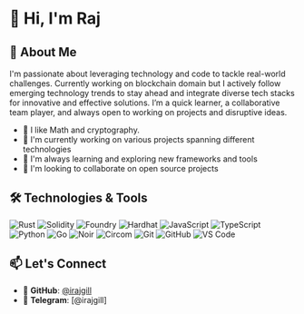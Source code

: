 # 👋 Hi, I'm Raj


## 🚀 About Me

I'm passionate about leveraging technology and code to tackle real-world challenges. Currently working on blockchain domain but I actively follow emerging technology trends to stay ahead and integrate diverse tech stacks for innovative and effective solutions. I’m a quick learner, a collaborative team player, and always open to working on projects and disruptive ideas.
- 🚀 I like Math and cryptography.
- 🔭 I'm currently working on various projects spanning different technologies
- 🌱 I'm always learning and exploring new frameworks and tools
- 👯 I'm looking to collaborate on open source projects


## 🛠️ Technologies & Tools

![Rust](https://img.shields.io/badge/-Rust-000000?style=flat-square&logo=rust&logoColor=white)
![Solidity](https://img.shields.io/badge/-Solidity-363636?style=flat-square&logo=solidity&logoColor=white)
![Foundry](https://img.shields.io/badge/-Foundry-1E1E1E?style=flat-square&logo=ethereum&logoColor=white)
![Hardhat](https://img.shields.io/badge/-Hardhat-FFF100?style=flat-square&logo=ethereum&logoColor=black)
![JavaScript](https://img.shields.io/badge/-JavaScript-F7DF1E?style=flat-square&logo=javascript&logoColor=black)
![TypeScript](https://img.shields.io/badge/-TypeScript-3178C6?style=flat-square&logo=typescript&logoColor=white)
![Python](https://img.shields.io/badge/-Python-3776AB?style=flat-square&logo=python&logoColor=white)
![Go](https://img.shields.io/badge/-Go-00ADD8?style=flat-square&logo=go&logoColor=white)
![Noir](https://img.shields.io/badge/-Noir-000000?style=flat-square&logo=aztec&logoColor=white)
![Circom](https://img.shields.io/badge/-Circom-4B0082?style=flat-square&logo=ethereum&logoColor=white)
![Git](https://img.shields.io/badge/-Git-F05032?style=flat-square&logo=git&logoColor=white)
![GitHub](https://img.shields.io/badge/-GitHub-181717?style=flat-square&logo=github&logoColor=white)
![VS Code](https://img.shields.io/badge/-VS%20Code-007ACC?style=flat-square&logo=visual-studio-code&logoColor=white)

## 📫 Let's Connect

- 💼 **GitHub**: [@irajgill](https://github.com/irajgill)
- 📱 **Telegram**: [@irajgill]
